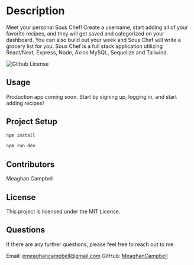 # Description

Meet your personal Sous Chef! Create a username, start adding all of your favorite recipes, and they will get saved and categorized on your dashboard. You can also build out your week and Sous Chef will write a grocery list for you. Sous Chef is a full stack application utilizing React/Next, Express, Node, Axios MySQL, Sequelize and Tailwind.

![Github License](https://img.shields.io/badge/license-MIT-green)

## Usage

Production app coming soon.
Start by signing up, logging in, and start adding recipes!

## Project Setup

```sh
npm install
```
```sh
npm run dev
```
## Contributors

Meaghan Campbell

## License

This project is licensed under the MIT License.

## Questions

If there are any further questions, please feel free to reach out to me.

Email: emeaghancampbell@gmail.com
GitHub: [MeaghanCampbell](https://github.com/MeaghanCampbell/)